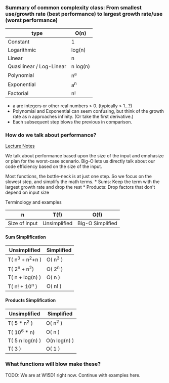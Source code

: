 ### Summary of common complexity class: From smallest use/growth rate (best performance) to largest growth rate/use (worst performance)

| type        | O(n)          |
|-------------|---------------|
| Constant    | 1             |
| Logarithmic | log(n)        |
| Linear      | n             |
| Quasilinear / Log-Linear  | n log(n) |
| Polynomial  | n<sup>a</sup> |
| Exponential | a<sup>n</sup> |
| Factorial   | n!            |

* a are integers or other real numbers > 0. (typically > 1...?) 
* Polynomial and Exponential can seem confusing, but think of the growth rate as n approaches infinity. (Or take the first derivative.)
* Each subsequent step blows the previous in comparison.

### How do we talk about performance?
[Lecture Notes](https://open.appacademy.io/learn/swe-in-person/career-quest/big-o-notes)

  We talk about performance based upon the size of the input and emphasize or plan for the worst-case scenario. Big-O lets us directly talk about our code efficiency based on the size of the input.

  Most functions, the bottle-neck is at just one step. So we focus on the slowest step, and simplify the math terms.
    * Sums: Keep the term with the largest growth rate and drop the rest
    * Products: Drop factors that don't depend on input size

  Terminology and examples

| **n**         | **T(f)**     | **O(f)**         |
|---------------|--------------|------------------|
| Size of input | Unsimplified | Big-O Simplified |


#### Sum Simplification


| Unsimplified                         | Simplified         |
|--------------------------------------|--------------------|
| T( n<sup>3</sup> + n<sup>2</sup>+n ) | O( n<sup>3</sup> ) |
| T( 2<sup>n</sup> + n<sup>2</sup>)    | O( 2<sup>n</sup> ) |
| T( n + log(n) )                      | O( n )             |
| T( n! + 10<sup>n</sup> )             | O( n! )            |

#### Products Simplification

| Unsimplified           | Simplified          |
|------------------------|---------------------|
| T( 5 * n<sup>2</sup> ) | O( n<sup>2</sup> )  |
| T( 10<sup>6</sup> * n) | O( n )              |
| T( 5 n log(n) )        | O(n log(n) )        |
| T( 3 )                 | O( 1 )              |


### What functions will blow make these?

TODO: We are at W15D1 right now. Continue with examples here.